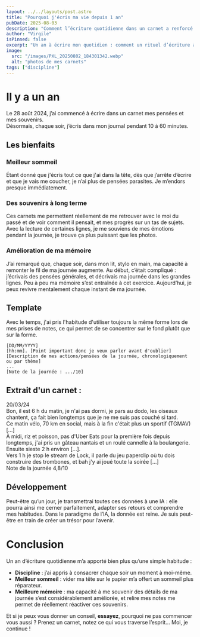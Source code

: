 ```yaml
---
layout: ../../layouts/post.astro
title: "Pourquoi j'écris ma vie depuis 1 an"
pubDate: 2025-08-03
description: "Comment l’écriture quotidienne dans un carnet a renforcé ma mémoire, amélioré mon sommeil et ravivé mes souvenirs."
author: "Virgile"
isPinned: false
excerpt: "Un an à écrire mon quotidien : comment un rituel d’écriture améliore le sommeil, aiguise la mémoire et forge une discipline."
image:
  src: "/images/PXL_20250802_184301342.webp"
  alt: "photos de mes carnets"
tags: ["discipline"]
---
```


# Il y a un an
Le 28 août 2024, j’ai commencé à écrire dans un carnet mes pensées et mes souvenirs.  
Désormais, chaque soir, j’écris dans mon journal pendant 10 à 60 minutes.
## Les bienfaits
### Meilleur sommeil
Étant donné que j'écris tout ce que j'ai dans la tête, dès que j’arrête d’écrire et que je vais me coucher, je n’ai plus de pensées parasites. Je m’endors presque immédiatement.
### Des souvenirs à long terme
Ces carnets me permettent réellement de me retrouver avec le moi du passé et de voir comment il pensait, et mes progrès sur un tas de sujets. Avec la lecture de certaines lignes, je me souviens de mes émotions pendant la journée, je trouve ça plus puissant que les photos.

### Amélioration de ma mémoire
J’ai remarqué que, chaque soir, dans mon lit, stylo en main, ma capacité à remonter le fil de ma journée augmente. Au début, c’était compliqué : j’écrivais des pensées générales, et décrivais ma journée dans les grandes lignes. Peu à peu ma mémoire s’est entraînée à cet exercice. Aujourd’hui, je peux revivre mentalement chaque instant de ma journée.

## Template
Avec le temps, j'ai pris l'habitude d'utiliser toujours la même forme lors de mes prises de notes, ce qui permet de se concentrer sur le fond plutôt que sur la forme.
```text
[DD/MM/YYYY]
[hh:mm]. [Point important donc je veux parler avant d'oublier]
[Description de mes actions/pensées de la journée, chronologiquement ou par thème]
...
[Note de la journée : .../10]
```

## Extrait d'un carnet :

20/03/24
<br/>
Bon, il est 6 h du matin, je n'ai pas dormi, je pars au dodo, les oiseaux chantent, ça fait bien longtemps que je ne me suis pas couché si tard.
<br/>
Ce matin vélo, 70 km en social, mais à la fin c'était plus un sportif (TGMAV) [...]
<br/>
À midi, riz et poisson, pas d'Uber Eats pour la première fois depuis longtemps, j'ai pris un gâteau nantais et un roulé cannelle à la boulangerie.
Ensuite sieste 2 h environ [...].
<br/>
Vers 1 h je stop le stream de Lock, il parle du jeu paperclip où tu dois construire des trombones, et bah j'y ai joué toute la soirée [...]
<br/>
Note de la journée 4,8/10

## Développement
Peut-être qu’un jour, je transmettrai toutes ces données à une IA : elle pourra ainsi me cerner parfaitement, adapter ses retours et comprendre mes habitudes. Dans le paradigme de l’IA, la donnée est reine. Je suis peut-être en train de créer un trésor pour l’avenir.

# Conclusion
Un an d’écriture quotidienne m’a apporté bien plus qu’une simple habitude :
- **Discipline** : j’ai appris à consacrer chaque soir un moment à moi-même.
- **Meilleur sommeil** : vider ma tête sur le papier m’a offert un sommeil plus réparateur.
- **Meilleure mémoire** : ma capacité à me souvenir des détails de ma journée s’est considérablement améliorée, et relire mes notes me permet de réellement réactiver ces souvenirs.

Et si je peux vous donner un conseil, **essayez**, pourquoi ne pas commencer vous aussi ? Prenez un carnet, notez ce qui vous traverse l’esprit… Moi, je continue !